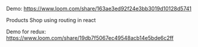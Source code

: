 Demo:
https://www.loom.com/share/163ae3ed92f24e3bb3019d10128d5741

Products Shop 
using routing in react

Demo for redux:
https://www.loom.com/share/19db7f5067ec49548acb14e5bde6c2ff
